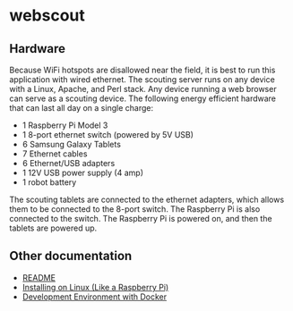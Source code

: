 # webscout

## Hardware

Because WiFi hotspots are disallowed near the field, it is best to run this application with wired ethernet.
The scouting server runs on any device with a Linux, Apache, and Perl stack. Any device running a web browser can serve as a scouting device. The following energy efficient hardware that can last all day on a single charge:

- 1 Raspberry Pi Model 3
- 1 8-port ethernet switch (powered by 5V USB)
- 6 Samsung Galaxy Tablets
- 7 Ethernet cables
- 6 Ethernet/USB adapters
- 1 12V USB power supply (4 amp)
- 1 robot battery

The scouting tablets are connected to the ethernet adapters, which allows them to be connected to the 8-port switch. The Raspberry Pi is also connected to the switch. The Raspberry Pi is powered on, and then the tablets are powered up.

## Other documentation

 - [README](../README.md)
 - [Installing on Linux (Like a Raspberry Pi)](doc/linux-install.md)
 - [Development Environment with Docker](doc/docker-install.md)
